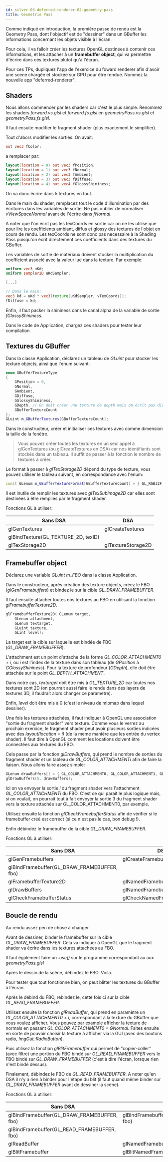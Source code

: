 ```yaml
---
id: silver-03-deferred-renderer-02-geometry-pass
title: Geometrie Pass
---
```


Comme indiqué en introduction, la première passe de rendu est la Geometry Pass, dont l'objectif est de "dessiner" dans un GBuffer les informations concernant les objets visible à l'écran.

Pour cela, il va falloir créer les textures OpenGL destinées à contenir ces informations, et les attacher à un **framebuffer object**, qui va permettre d'écrire dans ces textures plutot qu'a l'écran.

Pour ces TPs, dupliquez l'app de l'exercice du foward renderer afin d'avoir une scene chargée et stockée sur GPU pour être rendue.
Nommez la nouvelle app "deferred-renderer".

## Shaders

Nous allons commencer par les shaders car c'est le plus simple.
Renommez les shaders *forward.vs.glsl* et *forward.fs.glsl* en *geometryPass.vs.glsl* et *geometryPass.fs.glsl*.

Il faut ensuite modifier le fragment shader (plus exactement le simplifier).

Tout d'abors modifier les sorties. On avait:

```glsl
out vec3 fColor;
```

a remplacer par:

```glsl
layout(location = 0) out vec3 fPosition;
layout(location = 1) out vec3 fNormal;
layout(location = 2) out vec3 fAmbient;
layout(location = 3) out vec3 fDiffuse;
layout(location = 4) out vec4 fGlossyShininess;
```

On va donc écrire dans 5 textures en tout.

Dans le main du shader, remplacez tout le code d'illumination par des écritures dans les variables de sortie. Ne pas oublier de normaliser *vViewSpaceNormal* avant de l'écrire dans *fNormal*.

A noter que l'on écrit pas les texCoords en sortie car on ne les utilise que pour lire les coefficients ambiant, diffus et glossy des textures de l'objet en cours de rendu. Les texCoords ne sont donc pas necessaire à la Shading Pass puisqu'on écrit directement ces coefficients dans des textures du GBuffer.

Les variables de sortie de matériaux doivent stocker la multiplication du coefficient associé avec la valeur lue dans la texture. Par exemple:

```glsl
uniform vec3 uKd;
uniform sampler2D uKdSampler;

[...]

// Dans le main:
vec3 kd = uKd * vec3(texture(uKdSampler, vTexCoords));
fDiffuse = kd;
```

Enfin, il faut packer la shininess dans le canal alpha de la variable de sortie *fGlossyShininess*.

Dans le code de Application, chargez ces shaders pour tester leur compilation.

## Textures du GBuffer

Dans la classe Application, déclarez un tableau de *GLuint* pour stocker les texture objects, ainsi que l'enum suivant:

```cpp
enum GBufferTextureType
{
    GPosition = 0,
    GNormal,
    GAmbient,
    GDiffuse,
    GGlossyShininess,
    GDepth, // On doit créer une texture de depth mais on écrit pas directement dedans dans le FS. OpenGL le fait pour nous (et l'utilise).
    GBufferTextureCount
};
GLuint m_GBufferTextures[GBufferTextureCount];
```

Dans le constructeur, créer et initialiser ces textures avec comme dimension la taille de la fenêtre.

> Vous pouvez créer toutes les textures en un seul appel à glGenTextures (ou glCreateTextures en DSA) car nos identifiants sont stockés dans un tableau. Il suffit de passer à la fonction le nombre de textures à créer.

Le format à passer à *glTexStorage2D* dépend du type de texture, vous pouvez utiliser le tableau suivant, en correspondance avec l'enum:

```cpp
const GLenum m_GBufferTextureFormat[GBufferTextureCount] = { GL_RGB32F, GL_RGB32F, GL_RGB32F, GL_RGB32F, GL_RGBA32F, GL_DEPTH_COMPONENT32F };
```

Il est inutile de remplir les textures avec *glTexSubImage2D* car elles sont destinées à être remplies par le fragment shader.

Fonctions GL à utiliser:

| Sans DSA                             | DSA |
| ------------------------------------ | ----------- |
| glGenTextures                         | glCreateTextures |
| glBindTexture(GL_TEXTURE_2D, texID) | |
| glTexStorage2D                    | glTextureStorage2D |

## Framebuffer object

Déclarez une variable *GLuint m_FBO* dans la classe Application.

Dans le constructeur, après création des texture objects, créez le FBO (*glGenFramebuffers*) et bindez le sur la cible *GL_DRAW_FRAMEBUFFER*.

Il faut ensuite attacher toutes nos textures au FBO en utilisant la fonction *glFramebufferTexture2D*.

```cpp
glFramebufferTexture2D( GLenum target,
    GLenum attachment,
    GLenum textarget,
    GLuint texture,
    GLint level);
```

La target est la cible sur laquelle est bindée de FBO (*GL_DRAW_FRAMEBUFFER*).

L'attachment est un point d'attache de la forme *GL_COLOR_ATTACHMENT0 + i*, ou *i* est l'index de la texture dans son tableau (de *GPosition* à *GGlossyShininess*).
Pour la texture de profondeur (*GDepth*), elle doit être attachée sur le point *GL_DEPTH_ATTACHMENT*.

Dans notre cas, *textarget* doit être mis à *GL_TEXTURE_2D* car toutes nos textures sont 2D (on pourrait aussi faire le rendu dans des layers de textures 3D, il faudrait alors changer ce paramètre).

Enfin, *level* doit être mis à 0 (c'est le niveau de mipmap dans lequel dessiner).

Une fois les textures attachées, il faut indiquer à OpenGL une association "sortie du fragment shader" vers texture.
Comme vous le verrez au prochain exercice, le fragment shader peut avoir plusieurs sorties indicées avec des *layout(location = i)* (de la meme manière que les entrée du vertex shader).
Il faut dire à OpenGL comment les locations doivent être connectées aux textures du FBO.

Cela passe par la fonction *glDrawBuffers*, qui prend le nombre de sorties du fragment shader et un tableau de *GL_COLOR_ATTACHMENTi* afin de faire la liaison. Nous allons faire assez simple:

```cpp
GLenum drawBuffers[] = { GL_COLOR_ATTACHMENT0, GL_COLOR_ATTACHMENT1, GL_COLOR_ATTACHMENT2, GL_COLOR_ATTACHMENT3, GL_COLOR_ATTACHMENT4 };
glDrawBuffers(5, drawBuffers);
```

Ici on va envoyer la sortie *i* du fragment shader vers l'attachment *GL_COLOR_ATTACHMENTi* du FBO.
C'est ce qui parait le plus logique mais, si on voulait, on pourrait tout à fait envoyer la sortie 3 du fragment shader vers la texture attachée sur GL_COLOR_ATTACHMENT0, par exemple.

Utilisez ensuite la fonction *glCheckFramebufferStatus* afin de vérifier si le framebuffer créé est correct (si ce n'est pas le cas, bon debug !).

Enfin débindez le framebuffer de la cible *GL_DRAW_FRAMEBUFFER*.

Fonctions GL à utiliser:

| Sans DSA                             | DSA |
| ------------------------------------ | ----------- |
| glGenFramebuffers                         | glCreateFramebuffers |
| glBindFramebuffer(GL_DRAW_FRAMEBUFFER, fbo) | |
| glFramebufferTexture2D                    | glNamedFramebufferTexture |
| glDrawBuffers | glNamedFramebufferDrawBuffers |
| glCheckFramebufferStatus | glCheckNamedFramebufferStatus |

## Boucle de rendu

Au rendu assez peu de chose à changer.

Avant de dessiner, binder le framebuffer sur la cible *GL_DRAW_FRAMEBUFFER*. Cela va indiquer à OpenGL que le fragment shader va écrire dans les textures attachées au FBO.

Il faut également faire un *.use()* sur le programme correspondant au aux *geometryPass.glsl*

Après le dessin de la scène, débindez le FBO. Voila.

Pour tester que tout fonctionne bien, on peut blitter les textures du GBuffer à l'écran.

Après le débind du FBO, rebindez le, cette fois ci sur la cible *GL_READ_FRAMEBUFFER*.

Utilisez ensuite la fonction *glReadBuffer*, qui prend en paramètre un *GL_COLOR_ATTACHMENT0 + i*, correspondant à la texture du GBuffer que vous voulez afficher. Vous pouvez par example afficher la texture de normals en passant *GL_COLOR_ATTACHMENT0 + GNormal*. Faites ensuite en sorte de pouvoir choisir la texture à afficher via la GUI (avec des boutons radio, *ImgGui::RadioButton*).

Puis utilisez la fonction *glBlitFramebuffer* qui permet de "copier-coller" (avec filtre) une portion du FBO bindé sur *GL_READ_FRAMEBUFFER* vers le FBO bindé sur *GL_DRAW_FRAMEBUFFER* (c'est à dire l'écran, lorsque rien n'est bindé dessus).

Finalement, débindez le FBO de *GL_READ_FRAMEBUFFER*. A noter qu'en DSA il n'y a rien à binder pour l'étape du blit (il faut quand même binder sur *GL_DRAW_FRAMEBUFFER* avant de dessiner la scène).

Fonctions GL à utiliser:

| Sans DSA                             | DSA |
| ------------------------------------ | ----------- |
| glBindFramebuffer(GL_DRAW_FRAMEBUFFER, fbo) | glBindFramebuffer(GL_DRAW_FRAMEBUFFER, fbo) |
| glBindFramebuffer(GL_READ_FRAMEBUFFER, fbo)  |  |
| glReadBuffer | glNamedFramebufferReadBuffer |
| glBlitFramebuffer | glBlitNamedFramebuffer |
